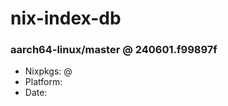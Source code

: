 # nix-index-db
### aarch64-linux/master @ 240601.f99897f
- Nixpkgs: @[](https://github.com/NixOS/nixpkgs/commit/f99897f4e2c72873d888226e2908dfbbc3995223)
- Platform: 
- Date: 
